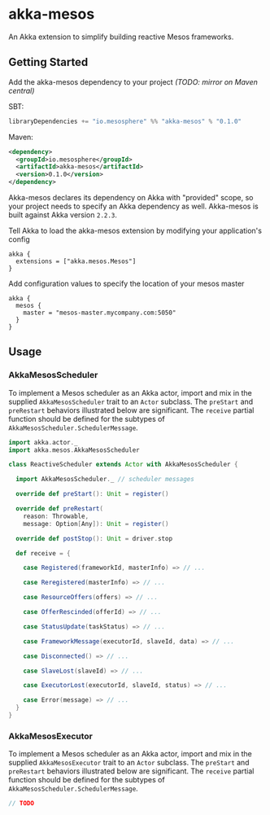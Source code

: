 # akka-mesos

An Akka extension to simplify building reactive Mesos frameworks.

## Getting Started

Add the akka-mesos dependency to your project _(TODO: mirror on Maven central)_

SBT:

```scala
libraryDependencies += "io.mesosphere" %% "akka-mesos" % "0.1.0"
```

Maven:

```xml
<dependency>
  <groupId>io.mesosphere</groupId>
  <artifactId>akka-mesos</artifactId>
  <version>0.1.0</version>
</dependency>
```

Akka-mesos declares its dependency on Akka with "provided" scope, so your project needs to specify an Akka dependency as well.  Akka-mesos is built against Akka version `2.2.3`.

Tell Akka to load the akka-mesos extension by modifying your application's config

```
akka {
  extensions = ["akka.mesos.Mesos"]
}
```

Add configuration values to specify the location of your mesos master

```
akka {
  mesos {
    master = "mesos-master.mycompany.com:5050"
  }
}
```

## Usage

### AkkaMesosScheduler

To implement a Mesos scheduler as an Akka actor, import and mix in the supplied `AkkaMesosScheduler` trait to an `Actor` subclass.  The `preStart` and `preRestart` behaviors illustrated below are significant.  The `receive` partial function should be defined for the subtypes of `AkkaMesosScheduler.SchedulerMessage`.

```scala
import akka.actor._
import akka.mesos.AkkaMesosScheduler

class ReactiveScheduler extends Actor with AkkaMesosScheduler {

  import AkkaMesosScheduler._ // scheduler messages

  override def preStart(): Unit = register()

  override def preRestart(
    reason: Throwable,
    message: Option[Any]): Unit = register()

  override def postStop(): Unit = driver.stop

  def receive = {

    case Registered(frameworkId, masterInfo) => // ...

    case Reregistered(masterInfo) => // ...

    case ResourceOffers(offers) => // ...

    case OfferRescinded(offerId) => // ...

    case StatusUpdate(taskStatus) => // ...

    case FrameworkMessage(executorId, slaveId, data) => // ...

    case Disconnected() => // ...

    case SlaveLost(slaveId) => // ...

    case ExecutorLost(executorId, slaveId, status) => // ...

    case Error(message) => // ...
  }
}
```

### AkkaMesosExecutor

To implement a Mesos scheduler as an Akka actor, import and mix in the supplied `AkkaMesosExecutor` trait to an `Actor` subclass.  The `preStart` and `preRestart` behaviors illustrated below are significant.  The `receive` partial function should be defined for the subtypes of `AkkaMesosScheduler.SchedulerMessage`.

```scala
// TODO
```
